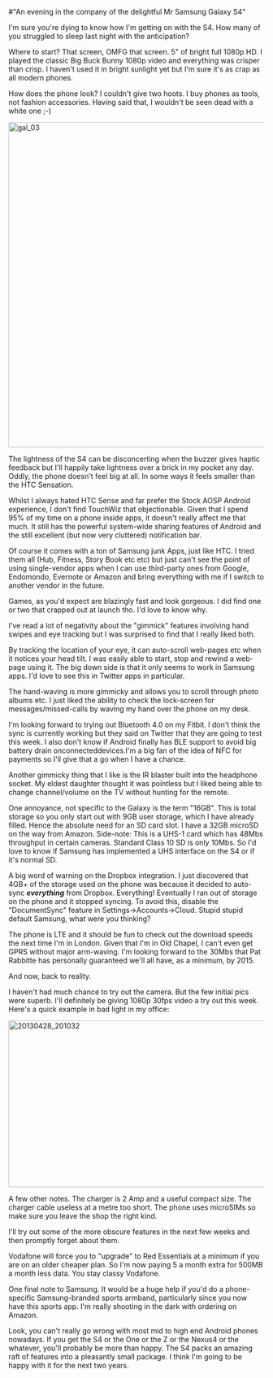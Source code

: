#"An evening in the company of the delightful Mr Samsung Galaxy S4"

I'm sure you're dying to know how I'm getting on with the S4. How many of you struggled to sleep last night with the anticipation?

Where to start? That screen, OMFG that screen. 5" of bright full 1080p HD. I played the classic Big Buck Bunny 1080p video and everything was crisper than crisp. I haven't used it in bright sunlight yet but I'm sure it's as crap as all modern phones.

How does the phone look? I couldn't give two hoots. I buy phones as tools, not fashion accessories. Having said that, I wouldn't be seen dead with a white one ;-)

<a href="http://www.samsung.com/global/microsite/galaxys4/"><img class="aligncenter size-full wp-image-1017" alt="gal_03" src="http://conoroneill.net/wp-content/uploads/2013/04/gal_03.jpg" width="630" height="640" /></a>

The lightness of the S4 can be disconcerting when the buzzer gives haptic feedback but I'll happily take lightness over a brick in my pocket any day. Oddly, the phone doesn't feel big at all. In some ways it feels smaller than the HTC Sensation.

Whilst I always hated HTC Sense and far prefer the Stock AOSP Android experience, I don't find TouchWiz that objectionable. Given that I spend 95% of my time on a phone inside apps, it doesn't really affect me that much. It still has the powerful system-wide sharing features of Android and the still excellent (but now very cluttered) notification bar.

Of course it comes with a ton of Samsung junk Apps, just like HTC. I tried them all (Hub, Fitness, Story Book etc etc) but just can't see the point of using single-vendor apps when I can use third-party ones from Google, Endomondo, Evernote or Amazon and bring everything with me if I switch to another vendor in the future.

Games, as you'd expect are blazingly fast and look gorgeous. I did find one or two that crapped out at launch tho. I'd love to know why.

I've read a lot of negativity about the "gimmick" features involving hand swipes and eye tracking but I was surprised to find that I really liked both.

By tracking the location of your eye, it can auto-scroll web-pages etc when it notices your head tilt. I was easily able to start, stop and rewind a web-page using it. The big down side is that it only seems to work in Samsung apps. I'd love to see this in Twitter apps in particular.

The hand-waving is more gimmicky and allows you to scroll through photo albums etc. I just liked the ability to check the lock-screen for messages/missed-calls by waving my hand over the phone on my desk.

I'm looking forward to trying out Bluetooth 4.0 on my Fitbit. I don't think the sync is currently working but they said on Twitter that they are going to test this week. I also don't know if Android finally has BLE support to avoid big battery drain onconnecteddevices.I'm a big fan of the idea of NFC for payments so I'll give that a go when I have a chance.

Another gimmicky thing that I like is the IR blaster built into the headphone socket. My eldest daughter thought it was pointless but I liked being able to change channel/volume on the TV without hunting for the remote.

One annoyance, not specific to the Galaxy is the term "16GB". This is total storage so you only start out with 9GB user storage, which I have already filled. Hence the absolute need for an SD card slot. I have a 32GB microSD on the way from Amazon. Side-note: This is a UHS-1 card which has 48Mbs throughput in certain cameras. Standard Class 10 SD is only 10Mbs. So I'd love to know if Samsung has implemented a UHS interface on the S4 or if it's normal SD.

A big word of warning on the Dropbox integration. I just discovered that 4GB+ of the storage used on the phone was because it decided to auto-sync <strong><em>everything</em></strong> from Dropbox. Everything! Eventually I ran out of storage on the phone and it stopped syncing. To avoid this, disable the "DocumentSync" feature in Settings-&gt;Accounts-&gt;Cloud. Stupid stupid default Samsung, what were you thinking?

The phone is LTE and it should be fun to check out the download speeds the next time I'm in London. Given that I'm in Old Chapel, I can't even get GPRS without major arm-waving. I'm looking forward to the 30Mbs that Pat Rabbitte has personally guaranteed we'll all have, as a minimum, by 2015.

And now, back to reality.

I haven't had much chance to try out the camera. But the few initial pics were superb. I'll definitely be giving 1080p 30fps video a try out this week. Here's a quick example in bad light in my office:

<a href="http://conoroneill.net/wp-content/uploads/2013/04/20130428_201032.jpg"><img class="aligncenter size-large wp-image-1016" alt="20130428_201032" src="http://conoroneill.net/wp-content/uploads/2013/04/20130428_201032-1024x576.jpg" width="584" height="328" /></a>

A few other notes. The charger is 2 Amp and a useful compact size. The charger cable useless at a metre too short. The phone uses microSIMs so make sure you leave the shop the right kind.

I'll try out some of the more obscure features in the next few weeks and then promptly forget about them.

Vodafone will force you to "upgrade" to Red Essentials at a minimum if you are on an older cheaper plan. So I'm now paying 5 a month extra for 500MB a month less data. You stay classy Vodafone.

One final note to Samsung. It would be a huge help if you'd do a phone-specific Samsung-branded sports armband, particularly since you now have this sports app. I'm really shooting in the dark with ordering on Amazon.

Look, you can't really go wrong with most mid to high end Android phones nowadays. If you get the S4 or the One or the Z or the Nexus4 or the whatever, you'll probably be more than happy. The S4 packs an amazing raft of features into a pleasantly small package. I think I'm going to be happy with it for the next two years.

&nbsp;